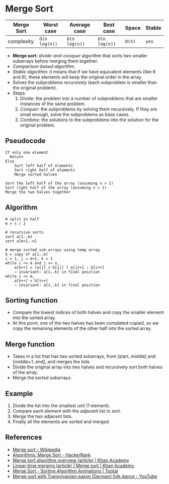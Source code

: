 # Merge Sort

| Merge Sort | Worst case    | Average case  | Best case     | Space  | Stable |
| ---------- | ------------- | ------------- | ------------- | ------ | ------ |
| complexity | `O(n log(n))` | `O(n log(n))` | `O(n log(n))` | `O(n)` | `yes`  |

* **Merge sort**: *divide-and-conquer* algorithm that sorts two smaller
  subarrays before merging them together.
* *Comparison-based algorithm*.
* *Stable algorithm*: it means that if we have equivalent elements (like 6 and
  6), these elements will keep the original order in the array.
* Solves the subproblems *recursively* (each subproblem is smaller than the
  original problem).
* Steps:
  1. *Divide*: the problem into a number of subproblems that are smaller instances of the same problem.
  2. *Conquer*: the subproblems by solving them recursively. If they are small enough, solve the subproblems as base cases.
  3. *Combine*: the solutions to the subproblems into the solution for the original problem.

## Pseudocode

```
If only one element
  Return
Else
    Sort left half of elements
    Sort right half of elements
    Merge sorted halves
```

```
Sort the left half of the array (assuming n > 1)
Sort right half of the array (assuming n > 1)
Merge the two halves together
```

## Algorithm

```
# split in half
m = n / 2

# recursive sorts
sort a[1..m]
sort a[m+1..n]

# merge sorted sub-arrays using temp array
b = copy of a[1..m]
i = 1, j = m+1, k = 1
while i <= m and j <= n,
    a[k++] = (a[j] < b[i]) ? a[j++] : b[i++]
    → invariant: a[1..k] in final position
while i <= m,
    a[k++] = b[i++]
    → invariant: a[1..k] in final position
```

## Sorting function

* Compare the lowest indices of both halves and copy the smaller element into the sorted array.
* At this point, one of the two halves has been completed copied, so we copy the
  remaining elements of the other half into the sorted array.

## Merge function

* Takes in a list that has two sorted subarrays, from [start..middle] and
  [middle+1..end], and merges the lists.
* Divide the original array into two halves and recursively sort both halves of the array.
* Merge the sorted subarrays.

## Example

1. Divide the list into the smallest unit (1 element).
2. Compare each element with the adjacent list to sort.
3. Merge the two adjacent lists.
4. Finally all the elements are sorted and merged.

## References

* [Merge sort - Wikipedia](https://en.wikipedia.org/wiki/Merge_sort)
* [Algorithms: Merge Sort - HackerRank](https://www.youtube.com/watch?v=KF2j-9iSf4Q)
* [Merge sort algorithm overview (article) | Khan Academy](https://www.khanacademy.org/computing/computer-science/algorithms/merge-sort/a/overview-of-merge-sort)
* [Linear-time merging (article) | Merge sort | Khan Academy](https://www.khanacademy.org/computing/computer-science/algorithms/merge-sort/a/linear-time-merging)
* [Merge Sort - Sorting Algorithm Animations |
  Toptal](https://www.toptal.com/developers/sorting-algorithms/merge-sort)
* [Merge-sort with Transylvanian-saxon (German) folk dance -
  YouTube](https://www.youtube.com/watch?v=XaqR3G_NVoo)
